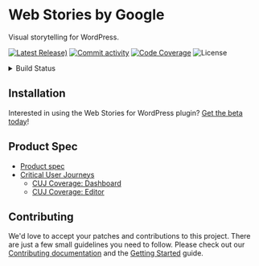 # Web Stories by Google

Visual storytelling for WordPress.

[![Latest Release)](https://img.shields.io/github/v/release/google/web-stories-wp?include_prereleases)](https://github.com/google/web-stories-wp/releases)
[![Commit activity](https://img.shields.io/github/commit-activity/m/google/web-stories-wp)](https://github.com/google/web-stories-wp/pulse/monthly)
[![Code Coverage](https://codecov.io/gh/google/web-stories-wp/branch/main/graph/badge.svg)](https://codecov.io/gh/google/web-stories-wp)
![License](https://img.shields.io/github/license/google/web-stories-wp)

<details>
<summary>
Build Status
</summary>

[![Deployment Status](https://img.shields.io/travis/com/google/web-stories-wp?label=deployment)]((https://travis-ci.com/google/web-stories-wp))
[![Integration Tests](https://img.shields.io/github/workflow/status/google/web-stories-wp/Integration%20Tests?label=integration%20tests)](https://github.com/google/web-stories-wp/actions?query=branch%3Amain)
[![E2E Tests](https://img.shields.io/github/workflow/status/google/web-stories-wp/E2E%20Tests?label=e2e%20tests)](https://github.com/google/web-stories-wp/actions?query=branch%3Amain)
[![JS Tests](https://img.shields.io/github/workflow/status/google/web-stories-wp/JavaScript%20Unit%20Tests?label=js%20tests)](https://github.com/google/web-stories-wp/actions?query=branch%3Amain)
[![PHP Tests](https://img.shields.io/github/workflow/status/google/web-stories-wp/PHP%20Unit%20Tests?label=php%20tests)](https://github.com/google/web-stories-wp/actions?query=branch%3Amain)

</details>

## Installation

Interested in using the Web Stories for WordPress plugin? [Get the beta today](https://google.github.io/web-stories-wp/beta/)!

## Product Spec

* [Product spec](https://docs.google.com/document/d/18gjAOvAf2TCWpFy_9mr1V9a2VZrM4Ty7Mfry5zdL31k/edit)
* [Critical User Journeys](https://docs.google.com/spreadsheets/d/1zE3rdJykQY1YOQUHoczyzPNLa5_bhtv-2wfTE1-NOn0/edit)  
    * [CUJ Coverage: Dashboard](https://google.github.io/web-stories-wp/critical-user-journeys/dashboard)
    * [CUJ Coverage: Editor](https://google.github.io/web-stories-wp/critical-user-journeys/editor)

## Contributing

We'd love to accept your patches and contributions to this project. There are
just a few small guidelines you need to follow. Please check out our [Contributing documentation](./CONTRIBUTING.md) and the [Getting Started](./docs/getting-started.md) guide.
